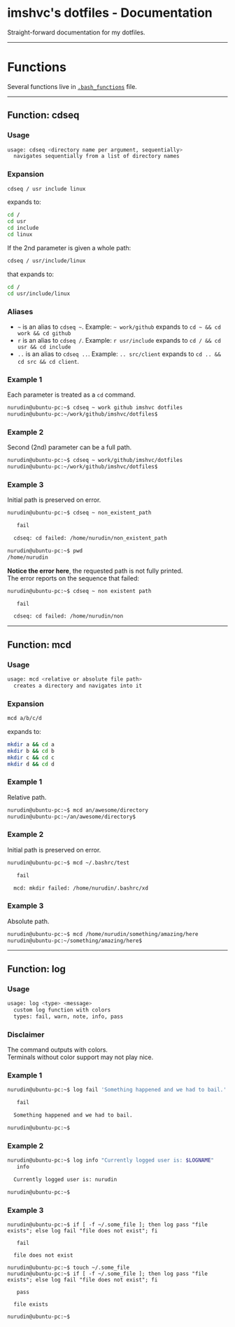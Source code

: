# imshvc's dotfiles - Documentation

Straight-forward documentation for my dotfiles.

---

# Functions

Several functions live in [`.bash_functions`](./.bash_functions) file.

---

## Function: cdseq

### Usage

```bash
usage: cdseq <directory name per argument, sequentially>
  navigates sequentially from a list of directory names
```

### Expansion

```bash
cdseq / usr include linux
```

expands to:

```bash
cd /
cd usr
cd include
cd linux
```

If the 2nd parameter is given a whole path:

```bash
cdseq / usr/include/linux
```

that expands to:

```bash
cd /
cd usr/include/linux
```

### Aliases

- `~` is an alias to `cdseq ~`. Example: `~ work/github` expands to `cd ~ && cd work && cd github`
- `r` is an alias to `cdseq /`. Example: `r usr/include` expands to `cd / && cd usr && cd include`
- `..` is an alias to `cdseq ..`. Example: `.. src/client` expands to `cd .. && cd src && cd client`.

### Example 1

Each parameter is treated as a `cd` command.

```bash
nurudin@ubuntu-pc:~$ cdseq ~ work github imshvc dotfiles
nurudin@ubuntu-pc:~/work/github/imshvc/dotfiles$
```

### Example 2

Second (2nd) parameter can be a full path.

```bash
nurudin@ubuntu-pc:~$ cdseq ~ work/github/imshvc/dotfiles
nurudin@ubuntu-pc:~/work/github/imshvc/dotfiles$
```

### Example 3

Initial path is preserved on error.

```bash
nurudin@ubuntu-pc:~$ cdseq ~ non_existent_path

   fail 

  cdseq: cd failed: /home/nurudin/non_existent_path

nurudin@ubuntu-pc:~$ pwd
/home/nurudin
```

**Notice the error here**, the requested path is not fully printed.  
The error reports on the sequence that failed:

```bash
nurudin@ubuntu-pc:~$ cdseq ~ non existent path

   fail 

  cdseq: cd failed: /home/nurudin/non

```

---

## Function: mcd

### Usage

```bash
usage: mcd <relative or absolute file path>
  creates a directory and navigates into it
```

### Expansion

```bash
mcd a/b/c/d
```

expands to:

```bash
mkdir a && cd a
mkdir b && cd b
mkdir c && cd c
mkdir d && cd d
```

### Example 1

Relative path.

```bash
nurudin@ubuntu-pc:~$ mcd an/awesome/directory
nurudin@ubuntu-pc:~/an/awesome/directory$
```

### Example 2

Initial path is preserved on error.

```bash
nurudin@ubuntu-pc:~$ mcd ~/.bashrc/test

   fail 

  mcd: mkdir failed: /home/nurudin/.bashrc/xd

```

### Example 3

Absolute path.

```bash
nurudin@ubuntu-pc:~$ mcd /home/nurudin/something/amazing/here
nurudin@ubuntu-pc:~/something/amazing/here$
```

---

## Function: log

### Usage

```bash
usage: log <type> <message>
  custom log function with colors
  types: fail, warn, note, info, pass
```

### Disclaimer

The command outputs with colors.  
Terminals without color support may not play nice.

### Example 1

```bash
nurudin@ubuntu-pc:~$ log fail 'Something happened and we had to bail.'

   fail 

  Something happened and we had to bail.

nurudin@ubuntu-pc:~$
```

### Example 2

```bash
nurudin@ubuntu-pc:~$ log info "Currently logged user is: $LOGNAME"
   info 

  Currently logged user is: nurudin

nurudin@ubuntu-pc:~$
```

### Example 3

```
nurudin@ubuntu-pc:~$ if [ -f ~/.some_file ]; then log pass "file exists"; else log fail "file does not exist"; fi

   fail 

  file does not exist

nurudin@ubuntu-pc:~$ touch ~/.some_file
nurudin@ubuntu-pc:~$ if [ -f ~/.some_file ]; then log pass "file exists"; else log fail "file does not exist"; fi

   pass 

  file exists

nurudin@ubuntu-pc:~$
```
